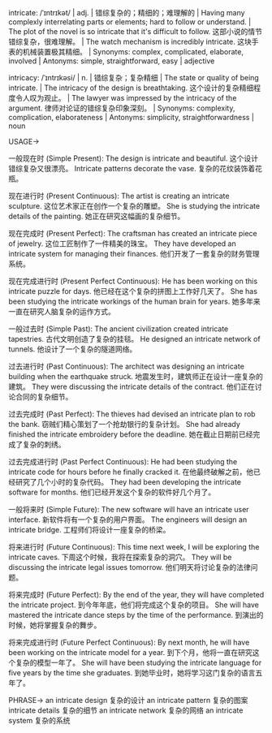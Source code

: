 intricate: /ˈɪntrɪkət/ | adj. | 错综复杂的；精细的；难理解的 | Having many complexly interrelating parts or elements; hard to follow or understand. |  The plot of the novel is so intricate that it's difficult to follow. 这部小说的情节错综复杂，很难理解。 |  The watch mechanism is incredibly intricate. 这块手表的机械装置极其精细。 | Synonyms: complex, complicated, elaborate, involved | Antonyms: simple, straightforward, easy | adjective

intricacy: /ˈɪntrɪkəsi/ | n. | 错综复杂；复杂精细 | The state or quality of being intricate. | The intricacy of the design is breathtaking.  这个设计的复杂精细程度令人叹为观止。 | The lawyer was impressed by the intricacy of the argument. 律师对论证的错综复杂印象深刻。 | Synonyms: complexity, complication, elaborateness | Antonyms: simplicity, straightforwardness | noun


USAGE->

一般现在时 (Simple Present):
The design is intricate and beautiful.  这个设计错综复杂又很漂亮。
Intricate patterns decorate the vase.  复杂的花纹装饰着花瓶。


现在进行时 (Present Continuous):
The artist is creating an intricate sculpture.  这位艺术家正在创作一个复杂的雕塑。
She is studying the intricate details of the painting.  她正在研究这幅画的复杂细节。


现在完成时 (Present Perfect):
The craftsman has created an intricate piece of jewelry.  这位工匠制作了一件精美的珠宝。
They have developed an intricate system for managing their finances.  他们开发了一套复杂的财务管理系统。


现在完成进行时 (Present Perfect Continuous):
He has been working on this intricate puzzle for days. 他已经在这个复杂的拼图上工作好几天了。
She has been studying the intricate workings of the human brain for years. 她多年来一直在研究人脑复杂的运作方式。


一般过去时 (Simple Past):
The ancient civilization created intricate tapestries.  古代文明创造了复杂的挂毯。
He designed an intricate network of tunnels.  他设计了一个复杂的隧道网络。


过去进行时 (Past Continuous):
The architect was designing an intricate building when the earthquake struck. 地震发生时，建筑师正在设计一座复杂的建筑。
They were discussing the intricate details of the contract. 他们正在讨论合同的复杂细节。


过去完成时 (Past Perfect):
The thieves had devised an intricate plan to rob the bank.  窃贼们精心策划了一个抢劫银行的复杂计划。
She had already finished the intricate embroidery before the deadline.  她在截止日期前已经完成了复杂的刺绣。


过去完成进行时 (Past Perfect Continuous):
He had been studying the intricate code for hours before he finally cracked it.  在他最终破解之前，他已经研究了几个小时的复杂代码。
They had been developing the intricate software for months.  他们已经开发这个复杂的软件好几个月了。


一般将来时 (Simple Future):
The new software will have an intricate user interface.  新软件将有一个复杂的用户界面。
The engineers will design an intricate bridge. 工程师们将设计一座复杂的桥梁。


将来进行时 (Future Continuous):
This time next week, I will be exploring the intricate caves.  下周这个时候，我将在探索复杂的洞穴。
They will be discussing the intricate legal issues tomorrow. 他们明天将讨论复杂的法律问题。


将来完成时 (Future Perfect):
By the end of the year, they will have completed the intricate project.  到今年年底，他们将完成这个复杂的项目。
She will have mastered the intricate dance steps by the time of the performance. 到演出的时候，她将掌握复杂的舞步。


将来完成进行时 (Future Perfect Continuous):
By next month, he will have been working on the intricate model for a year.  到下个月，他将一直在研究这个复杂的模型一年了。
She will have been studying the intricate language for five years by the time she graduates. 到她毕业时，她将学习这门复杂的语言五年了。



PHRASE->
an intricate design 复杂的设计
an intricate pattern 复杂的图案
intricate details 复杂的细节
an intricate network 复杂的网络
an intricate system 复杂的系统
